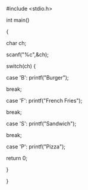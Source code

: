 #include <stdio.h>

int main()

{

char ch;

scanf("%c",&ch);

switch(ch) {

case 'B': printf("Burger");

break;

case 'F': printf("French Fries");

break;

case 'S': printf("Sandwich");

break;

case 'P': printf("Pizza");

return 0;

}

}
